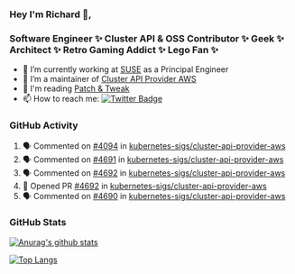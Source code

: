 ### Hey I'm Richard 👋, 

<h3 align="left">Software Engineer ✨ Cluster API & OSS Contributor ✨ Geek ✨ Architect ✨ Retro Gaming Addict ✨ Lego Fan ✨</h3>

- 🔭 I’m currently working at [SUSE](https://www.suse.com/) as a Principal Engineer
- 👯 I’m a maintainer of [Cluster API Provider AWS](https://github.com/kubernetes-sigs/cluster-api-provider-aws)
- 💬 I'm reading [Patch & Tweak](https://bjooks.com/products/patch-tweak-exploring-modular-synthesis)
- 📫 How to reach me: [![Twitter Badge](https://img.shields.io/badge/-@fruit_case-00acee?style=flat&logo=Twitter&logoColor=white)](https://twitter.com/intent/follow?screen_name=fruit_case "Follow on Twitter")

### GitHub Activity 

<!--START_SECTION:activity-->
1. 🗣 Commented on [#4094](https://github.com/kubernetes-sigs/cluster-api-provider-aws/pull/4094#issuecomment-1854477242) in [kubernetes-sigs/cluster-api-provider-aws](https://github.com/kubernetes-sigs/cluster-api-provider-aws)
2. 🗣 Commented on [#4691](https://github.com/kubernetes-sigs/cluster-api-provider-aws/pull/4691#issuecomment-1854454257) in [kubernetes-sigs/cluster-api-provider-aws](https://github.com/kubernetes-sigs/cluster-api-provider-aws)
3. 🗣 Commented on [#4692](https://github.com/kubernetes-sigs/cluster-api-provider-aws/pull/4692#issuecomment-1854453552) in [kubernetes-sigs/cluster-api-provider-aws](https://github.com/kubernetes-sigs/cluster-api-provider-aws)
4. 💪 Opened PR [#4692](https://github.com/kubernetes-sigs/cluster-api-provider-aws/pull/4692) in [kubernetes-sigs/cluster-api-provider-aws](https://github.com/kubernetes-sigs/cluster-api-provider-aws)
5. 🗣 Commented on [#4690](https://github.com/kubernetes-sigs/cluster-api-provider-aws/pull/4690#issuecomment-1854436344) in [kubernetes-sigs/cluster-api-provider-aws](https://github.com/kubernetes-sigs/cluster-api-provider-aws)
<!--END_SECTION:activity-->

### GitHub Stats

[![Anurag's github stats](https://github-readme-stats.vercel.app/api?username=richardcase&count_private=true&show_icons=true)](https://github.com/anuraghazra/github-readme-stats)

[![Top Langs](https://github-readme-stats.vercel.app/api/top-langs/?username=richardcase&hide=html&layout=compact)](https://github.com/anuraghazra/github-readme-stats)
